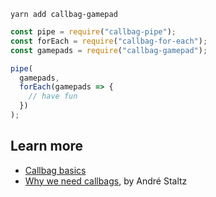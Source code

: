 ```
yarn add callbag-gamepad
```

```javascript
const pipe = require("callbag-pipe");
const forEach = require("callbag-for-each");
const gamepads = require("callbag-gamepad");

pipe(
  gamepads,
  forEach(gamepads => {
    // have fun
  })
);
```

## Learn more

* [Callbag basics](https://github.com/staltz/callbag-basics)
* [Why we need callbags](https://staltz.com/why-we-need-callbags.html), by André Staltz

